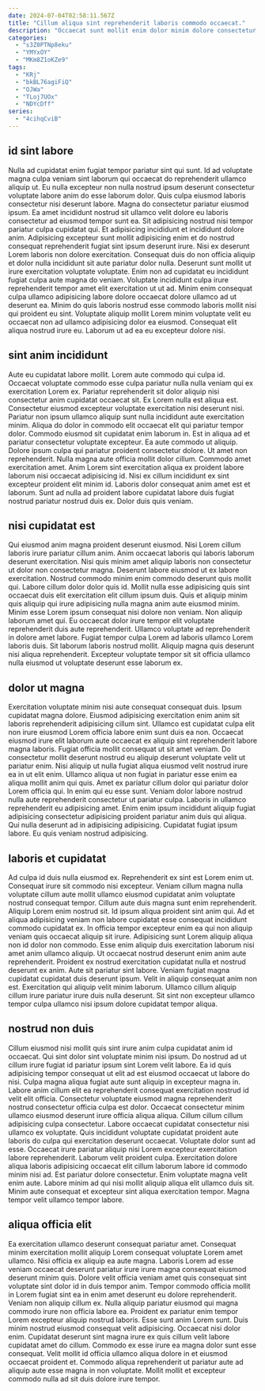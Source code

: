 ```yaml
---
date: 2024-07-04T02:58:11.567Z
title: "Cillum aliqua sint reprehenderit laboris commodo occaecat."
description: "Occaecat sunt mollit enim dolor minim dolore consectetur aliquip proident nostrud pariatur sint aliquip Lorem fugiat. Enim ex minim mollit aliqua dolor adipisicing sint nulla ullamco non dolore proident laborum pariatur."
categories:
  - "s3Z0PTNp8eku"
  - "YMYxOY"
  - "MKm8Z1oKZe9"
tags:
  - "KRj"
  - "bkBL76agiFiQ"
  - "OJWa"
  - "TLoj7UOx"
  - "NDYcDff"
series:
  - "4cihqCviB"
---
```



## id sint labore

Nulla ad cupidatat enim fugiat tempor pariatur sint qui sunt. Id ad voluptate magna culpa veniam sint laborum qui occaecat do reprehenderit ullamco aliquip ut. Eu nulla excepteur non nulla nostrud ipsum deserunt consectetur voluptate labore anim do esse laborum dolor. Quis culpa eiusmod laboris consectetur nisi deserunt labore. Magna do consectetur pariatur eiusmod ipsum.
Ea amet incididunt nostrud sit ullamco velit dolore eu laboris consectetur ad eiusmod tempor sunt ea. Sit adipisicing nostrud nisi tempor pariatur culpa cupidatat qui. Et adipisicing incididunt et incididunt dolore anim. Adipisicing excepteur sunt mollit adipisicing enim et do nostrud consequat reprehenderit fugiat sint ipsum deserunt irure. Nisi ex deserunt Lorem laboris non dolore exercitation. Consequat duis do non officia aliquip et dolor nulla incididunt sit aute pariatur dolor nulla. Deserunt sunt mollit ut irure exercitation voluptate voluptate. Enim non ad cupidatat eu incididunt fugiat culpa aute magna do veniam.
Voluptate incididunt culpa irure reprehenderit tempor amet elit exercitation ut ut ad. Minim enim consequat culpa ullamco adipisicing labore dolore occaecat dolore ullamco ad ut deserunt ea. Minim do quis laboris nostrud esse commodo laboris mollit nisi qui proident eu sint. Voluptate aliquip mollit Lorem minim voluptate velit eu occaecat non ad ullamco adipisicing dolor ea eiusmod. Consequat elit aliqua nostrud irure eu. Laborum ut ad ea eu excepteur dolore nisi.

## sint anim incididunt

Aute eu cupidatat labore mollit. Lorem aute commodo qui culpa id. Occaecat voluptate commodo esse culpa pariatur nulla nulla veniam qui ex exercitation Lorem ex. Pariatur reprehenderit sit dolor aliquip nisi consectetur anim cupidatat occaecat sit. Ex Lorem nulla est aliqua est. Consectetur eiusmod excepteur voluptate exercitation nisi deserunt nisi.
Pariatur non ipsum ullamco aliquip sunt nulla incididunt aute exercitation minim. Aliqua do dolor in commodo elit occaecat elit qui pariatur tempor dolor. Commodo eiusmod sit cupidatat enim laborum in. Est in aliqua ad et pariatur consectetur voluptate excepteur. Ea aute commodo ut aliquip. Dolore ipsum culpa qui pariatur proident consectetur dolore. Ut amet non reprehenderit.
Nulla magna aute officia mollit dolor cillum. Commodo amet exercitation amet. Anim Lorem sint exercitation aliqua ex proident labore laborum nisi occaecat adipisicing id. Nisi ex cillum incididunt ex sint excepteur proident elit minim id. Laboris dolor consequat anim amet est et laborum. Sunt ad nulla ad proident labore cupidatat labore duis fugiat nostrud pariatur nostrud duis ex. Dolor duis quis veniam.

## nisi cupidatat est

Qui eiusmod anim magna proident deserunt eiusmod. Nisi Lorem cillum laboris irure pariatur cillum anim. Anim occaecat laboris qui laboris laborum deserunt exercitation. Nisi quis minim amet aliquip laboris non consectetur ut dolor non consectetur magna.
Deserunt labore eiusmod ut ex labore exercitation. Nostrud commodo minim enim commodo deserunt quis mollit qui. Labore cillum dolor dolor quis id. Mollit nulla esse adipisicing quis sint occaecat duis elit exercitation elit cillum ipsum duis. Quis et aliquip minim quis aliquip qui irure adipisicing nulla magna anim aute eiusmod minim. Minim esse Lorem ipsum consequat nisi dolore non veniam.
Non aliquip laborum amet qui. Eu occaecat dolor irure tempor elit voluptate reprehenderit duis aute reprehenderit. Ullamco voluptate ad reprehenderit in dolore amet labore. Fugiat tempor culpa Lorem ad laboris ullamco Lorem laboris duis. Sit laborum laboris nostrud mollit. Aliquip magna quis deserunt nisi aliqua reprehenderit. Excepteur voluptate tempor sit sit officia ullamco nulla eiusmod ut voluptate deserunt esse laborum ex.

## dolor ut magna

Exercitation voluptate minim nisi aute consequat consequat duis. Ipsum cupidatat magna dolore. Eiusmod adipisicing exercitation enim anim sit laboris reprehenderit adipisicing cillum sint. Ullamco est cupidatat culpa elit non irure eiusmod Lorem officia labore enim sunt duis ea non. Occaecat eiusmod irure elit laborum aute occaecat ex aliquip sint reprehenderit labore magna laboris.
Fugiat officia mollit consequat ut sit amet veniam. Do consectetur mollit deserunt nostrud eu aliquip deserunt voluptate velit ut pariatur enim. Nisi aliquip ut nulla fugiat aliqua eiusmod velit nostrud irure ea in ut elit enim. Ullamco aliqua ut non fugiat in pariatur esse enim ea aliqua mollit anim qui quis. Amet ex pariatur cillum dolor qui pariatur dolor Lorem officia qui. In enim qui eu esse sunt. Veniam dolor labore nostrud nulla aute reprehenderit consectetur ut pariatur culpa.
Laboris in ullamco reprehenderit eu adipisicing amet. Enim enim ipsum incididunt aliquip fugiat adipisicing consectetur adipisicing proident pariatur anim duis qui aliqua. Qui nulla deserunt ad in adipisicing adipisicing. Cupidatat fugiat ipsum labore. Eu quis veniam nostrud adipisicing.

## laboris et cupidatat

Ad culpa id duis nulla eiusmod ex. Reprehenderit ex sint est Lorem enim ut. Consequat irure sit commodo nisi excepteur. Veniam cillum magna nulla voluptate cillum aute mollit ullamco eiusmod cupidatat anim voluptate nostrud consequat tempor. Cillum aute duis magna sunt enim reprehenderit. Aliquip Lorem enim nostrud sit. Id ipsum aliqua proident sint anim qui. Ad et aliqua adipisicing veniam non labore cupidatat esse consequat incididunt commodo cupidatat ex.
In officia tempor excepteur enim ea qui non aliquip veniam quis occaecat aliquip sit irure. Adipisicing sunt Lorem aliquip aliqua non id dolor non commodo. Esse enim aliquip duis exercitation laborum nisi amet anim ullamco aliquip. Ut occaecat nostrud deserunt enim anim aute reprehenderit. Proident ex nostrud exercitation cupidatat nulla et nostrud deserunt ex anim. Aute sit pariatur sint labore. Veniam fugiat magna cupidatat cupidatat duis deserunt ipsum.
Velit in aliquip consequat anim non est. Exercitation qui aliquip velit minim laborum. Ullamco cillum aliquip cillum irure pariatur irure duis nulla deserunt. Sit sint non excepteur ullamco tempor culpa ullamco nisi ipsum dolore cupidatat tempor aliqua.

## nostrud non duis

Cillum eiusmod nisi mollit quis sint irure anim culpa cupidatat anim id occaecat. Qui sint dolor sint voluptate minim nisi ipsum. Do nostrud ad ut cillum irure fugiat id pariatur ipsum sint Lorem velit labore. Ea id quis adipisicing tempor consequat ut elit ad est eiusmod occaecat ut labore do nisi. Culpa magna aliqua fugiat aute sunt aliquip in excepteur magna in. Labore anim cillum elit ea reprehenderit consequat exercitation nostrud id velit elit officia. Consectetur voluptate eiusmod magna reprehenderit nostrud consectetur officia culpa est dolor.
Occaecat consectetur minim ullamco eiusmod deserunt irure officia aliqua aliqua. Cillum cillum cillum adipisicing culpa consectetur. Labore occaecat cupidatat consectetur nisi ullamco ex voluptate. Quis incididunt voluptate cupidatat proident aute laboris do culpa qui exercitation deserunt occaecat. Voluptate dolor sunt ad esse. Occaecat irure pariatur aliquip nisi Lorem excepteur exercitation labore reprehenderit.
Laborum velit proident culpa. Exercitation dolore aliqua laboris adipisicing occaecat elit cillum laborum labore id commodo minim nisi ad. Est pariatur dolore consectetur. Enim voluptate magna velit enim aute. Labore minim ad qui nisi mollit aliquip aliqua elit ullamco duis sit. Minim aute consequat et excepteur sint aliqua exercitation tempor. Magna tempor velit ullamco tempor labore.

## aliqua officia elit

Ea exercitation ullamco deserunt consequat pariatur amet. Consequat minim exercitation mollit aliquip Lorem consequat voluptate Lorem amet ullamco. Nisi officia ex aliquip ea aute magna. Laboris Lorem ad esse veniam occaecat deserunt pariatur irure irure magna consequat eiusmod deserunt minim quis. Dolore velit officia veniam amet quis consequat sint voluptate sint dolor id in duis tempor anim. Tempor commodo officia mollit in Lorem fugiat sint ea in enim amet deserunt eu dolore reprehenderit.
Veniam non aliquip cillum ex. Nulla aliquip pariatur eiusmod qui magna commodo irure non officia labore ea. Proident ex pariatur enim tempor Lorem excepteur aliquip nostrud laboris. Esse sunt anim Lorem sunt.
Duis minim nostrud eiusmod consequat velit adipisicing. Occaecat nisi dolor enim. Cupidatat deserunt sint magna irure ex quis cillum velit labore cupidatat amet do cillum. Commodo ex esse irure ea magna dolor sunt esse consequat. Velit mollit id officia ullamco aliqua dolore in et eiusmod occaecat proident et. Commodo aliqua reprehenderit ut pariatur aute ad aliquip aute esse magna in non voluptate. Mollit mollit et excepteur commodo nulla ad sit duis dolore irure tempor.

